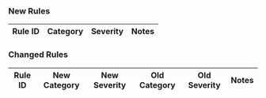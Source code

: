 ### New Rules

Rule ID | Category | Severity | Notes
--------|----------|----------|--------------------


### Changed Rules

Rule ID | New Category | New Severity | Old Category | Old Severity | Notes
--------|--------------|--------------|--------------|--------------|-------

